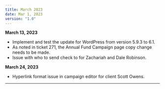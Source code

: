 ```yaml
---
title: March 2023
date: Mar 1, 2023
version: "1.0"
---
```

**March 13, 2023**
- Implement and test the update for WordPress from version 5.9.3 to 6.1.
- As noted in ticket 271, the Annual Fund Campaign page copy change needs to be made.
- Issue with who to send check to for Zachariah and Dale Robinson.

**March 24, 2023**
- Hyperlink format issue in campaign editor for client Scott Owens. 

---